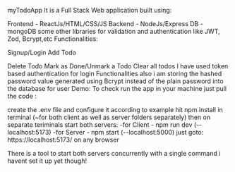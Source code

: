 myTodoApp
It is a Full Stack Web application built using:

Frontend - ReactJs/HTML/CSS/JS
Backend - NodeJs/Express
DB - mongoDB
some other libraries for validation and authentication like JWT, Zod, Bcrypt,etc
Functionalities:

Signup/Login
Add Todo
Delete Todo
Mark as Done/Unmark a Todo
Clear all todos
I have used token based authentication for login Functionalities also i am storing the hashed password value generated using Bcrypt instead of the plain password into the database for user
Demo: To check run the app in your machine just pull the code :

create the .env file and configure it according to example
hit npm install in terminal(~for both client as well as server folders separately)
then on separate teriminals start both servers:
  -for Client - npm run dev (--localhost:5173)
  -for Server - npm start(--localhost:5000)
just goto: https://localhost:5173/ on any browser

There is a tool to start both servers concurrently with a single command i havent set it up yet though!
